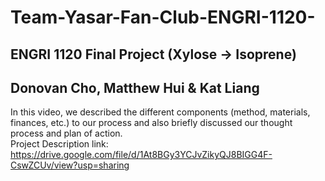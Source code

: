 # Team-Yasar-Fan-Club-ENGRI-1120-
## ENGRI 1120 Final Project (Xylose -> Isoprene) <br>
## Donovan Cho, Matthew Hui & Kat Liang <br>

In this video, we described the different components (method, materials, finances, etc.) to our process and also briefly discussed our thought process and plan of action. <br>
Project Description link: <br> <a href = "https://drive.google.com/file/d/1At8BGy3YCJvZikyQJ8BIGG4F-CswZCUv/view?usp=sharing">https://drive.google.com/file/d/1At8BGy3YCJvZikyQJ8BIGG4F-CswZCUv/view?usp=sharing</a>


